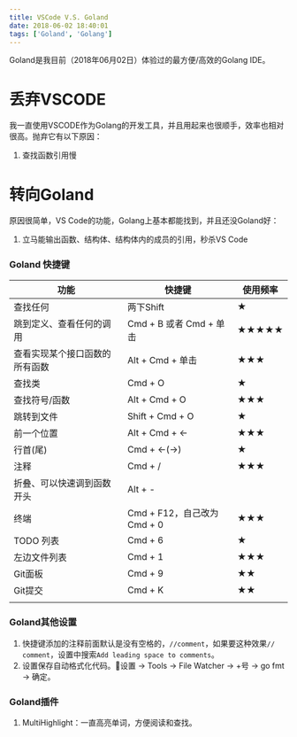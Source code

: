 ```yaml
---
title: VSCode V.S. Goland
date: 2018-06-02 18:40:01
tags: ['Goland', 'Golang']
---
```


Goland是我目前（2018年06月02日）体验过的最方便/高效的Golang IDE。

<!--more-->

# 丢弃VSCODE

我一直使用VSCODE作为Golang的开发工具，并且用起来也很顺手，效率也相对很高。抛弃它有以下原因：
1. 查找函数引用慢


# 转向Goland

原因很简单，VS Code的功能，Golang上基本都能找到，并且还没Goland好：
1. 立马能输出函数、结构体、结构体内的成员的引用，秒杀VS Code

### Goland 快捷键

|功能|快捷键|使用频率|
|------|------|------|
|查找任何| 两下Shift|★|
|跳到定义、查看任何的调用|Cmd + B 或者 Cmd + 单击|★★★★★|
|查看实现某个接口函数的所有函数|Alt + Cmd + 单击|★★★|
|查找类|Cmd + O|★|
|查找符号/函数|Alt + Cmd + O|★★★|
|跳转到文件|Shift + Cmd + O|★|
|前一个位置|Alt + Cmd + <-|★★★|
|行首(尾)|Cmd + <-(->)|★|
|注释|Cmd + /|★★★|
|折叠、可以快速调到函数开头|Alt + -||
|终端|Cmd + F12，自己改为Cmd + 0|★★★|
|TODO 列表| Cmd + 6|★|
|左边文件列表|Cmd + 1|★★★|
|Git面板|Cmd + 9|★★|
|Git提交|Cmd + K|★★|
||||

### Goland其他设置

1. 快捷键添加的注释前面默认是没有空格的，`//comment`，如果要这种效果`// comment`，设置中搜索`Add leading space to comments`。
1. 设置保存自动格式化代码。设置 -> Tools -> File Watcher -> +号 -> go fmt -> 确定。

### Goland插件
1. MultiHighlight：一直高亮单词，方便阅读和查找。